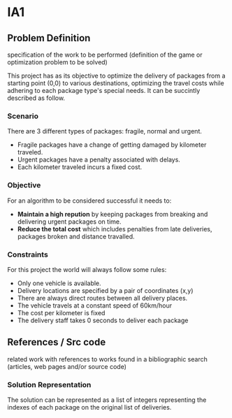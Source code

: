 # IA1

## Problem Definition
specification of the work to be performed (definition of the game or optimization problem to be solved)

This project has as its objective to optimize the delivery of packages from a starting point (0,0) to various destinations, optimizing the travel costs while adhering to each package type's special needs.
It can be succintly described as follow.

### Scenario

There are 3 different types of packages: fragile, normal and urgent.

* Fragile packages have a change of getting damaged by kilometer traveled.
* Urgent packages have a penalty associated with delays.
* Each kilometer traveled incurs a fixed cost.

### Objective

For an algorithm to be considered successful it needs to:

* **Maintain a high repution** by keeping packages from breaking and delivering urgent packages on time.
* **Reduce the total cost** which includes penalties from late deliveries, packages broken and distance travalled.


### Constraints

For this project the world will always follow some rules:

* Only one vehicle is available.
* Delivery locations are specified by a pair of coordinates (x,y)
* There are always direct routes between all delivery places.
* The vehicle travels at a constant speed of 60km/hour
* The cost per kilometer is fixed
* The delivery staff takes 0 seconds to deliver each package
  

## References / Src code
related work with references to works found in a bibliographic search (articles, web pages and/or source code)

###  Solution Representation

The solution can be represented as a list of integers representing the indexes of each package on the original list of deliveries.
